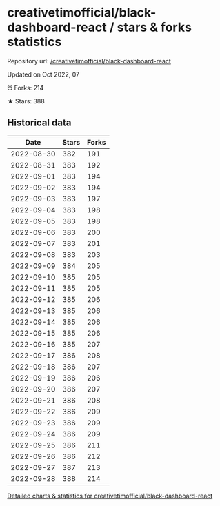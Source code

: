 # creativetimofficial/black-dashboard-react / stars & forks statistics

Repository url: [/creativetimofficial/black-dashboard-react](https://github.com/creativetimofficial/black-dashboard-react)

Updated on Oct 2022, 07

☋ Forks: 214

★ Stars: 388

## Historical data
| Date | Stars | Forks |
|------|-------|-------|
| 2022-08-30 | 382 | 191 | 
| 2022-08-31 | 383 | 192 | 
| 2022-09-01 | 383 | 194 | 
| 2022-09-02 | 383 | 194 | 
| 2022-09-03 | 383 | 197 | 
| 2022-09-04 | 383 | 198 | 
| 2022-09-05 | 383 | 198 | 
| 2022-09-06 | 383 | 200 | 
| 2022-09-07 | 383 | 201 | 
| 2022-09-08 | 383 | 203 | 
| 2022-09-09 | 384 | 205 | 
| 2022-09-10 | 385 | 205 | 
| 2022-09-11 | 385 | 205 | 
| 2022-09-12 | 385 | 206 | 
| 2022-09-13 | 385 | 206 | 
| 2022-09-14 | 385 | 206 | 
| 2022-09-15 | 385 | 206 | 
| 2022-09-16 | 385 | 207 | 
| 2022-09-17 | 386 | 208 | 
| 2022-09-18 | 386 | 207 | 
| 2022-09-19 | 386 | 206 | 
| 2022-09-20 | 386 | 207 | 
| 2022-09-21 | 386 | 208 | 
| 2022-09-22 | 386 | 209 | 
| 2022-09-23 | 386 | 209 | 
| 2022-09-24 | 386 | 209 | 
| 2022-09-25 | 386 | 211 | 
| 2022-09-26 | 386 | 212 | 
| 2022-09-27 | 387 | 213 | 
| 2022-09-28 | 388 | 214 | 


[Detailed charts & statistics for creativetimofficial/black-dashboard-react](https://reviewgithub.com/rep/creativetimofficial/black-dashboard-react)
